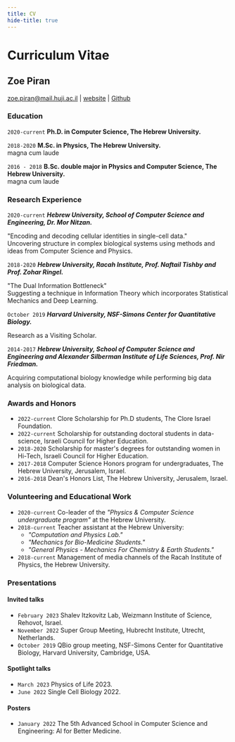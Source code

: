 ```yaml
---
title: CV
hide-title: true
---
```

# Curriculum Vitae

## Zoe Piran
<div id="webaddress">
<a href="zoe.piran@mail.huji.ac.il">zoe.piran@mail.huji.ac.il</a>
| <a href="http://zoe.piran.com">website</a> | <a href="https://github.com/zoepiran">Github</a>
</div>

### Education

`2020-current` 
__Ph.D. in Computer Science, The Hebrew University.__

`2018-2020` 
__M.Sc. in Physics, The Hebrew University.__\
magna cum laude

`2016 - 2018` 
__B.Sc. double major in Physics and Computer Science, The Hebrew University.__\
magna cum laude


<!-- ### Military Service

___IDF, Unit 8200, Lieutenant (2010-2014)___

Management of a research team in the field of Cyber Security
(e.g. AV products, Network Security, Cryptography, Cyber Attacks, Malware
forensics), Telecom Infrastructure and Information Security Research. -->

### Research Experience

`2020-current` 
___Hebrew University, School
of Computer Science and Engineering, Dr. Mor Nitzan.___

"Encoding and decoding cellular identities in single-cell data."\
Uncovering structure in complex biological systems using methods and ideas from Computer Science and Physics.

`2018-2020` 
___Hebrew University, Racah Institute, Prof. Naftail Tishby and Prof. Zohar Ringel.___

"The Dual Information Bottleneck"\
Suggesting a technique in Information Theory which incorporates Statistical Mechanics and Deep Learning.

`October 2019`
___Harvard University, NSF-Simons Center for Quantitative Biology.___

Research as a Visiting Scholar.

`2014-2017`
___Hebrew University, School
of Computer Science and Engineering and Alexander Silberman Institute of Life Sciences, Prof. Nir Friedman.___

Acquiring computational biology knowledge while performing big data analysis on biological data.

### Awards and Honors
- `2022-current` Clore Scholarship for Ph.D students, The Clore Israel Foundation.
- `2022-current` Scholarship for outstanding doctoral students in data-science, Israeli Council for Higher Education.
- `2018-2020`  Scholarship for master's degrees for outstanding women in Hi-Tech, Israeli Council for Higher Education.
- `2017-2018`  Computer Science Honors program for undergraduates, The Hebrew University, Jerusalem, Israel.
- `2016-2018` Dean's Honors List, The Hebrew University, Jerusalem, Israel. 


### Volunteering and Educational Work
- `2020-current` Co-leader of the *"Physics & Computer Science undergraduate program"* at the Hebrew University. 
- `2018-current` Teacher assistant at the Hebrew University:
    - *"Computation and Physics Lab."*
    - *"Mechanics for Bio-Medicine Students."*
    - *"General Physics - Mechanics For Chemistry \& Earth Students."*
- `2018-current` Management of media channels of the Racah Institute of Physics, the Hebrew University.

### Presentations
#### Invited talks
- `February 2023` Shalev Itzkovitz Lab, Weizmann Institute of Science, Rehovot, Israel.
- `November 2022` Super Group Meeting, Hubrecht Institute,  Utrecht, Netherlands.
- `October 2019` QBio group meeting, NSF-Simons Center for Quantitative Biology, Harvard University, Cambridge, USA.

#### Spotlight talks
- `March 2023` Physics of Life 2023.
- `June 2022` Single Cell Biology 2022.

#### Posters
- `January 2022` The 5th Advanced School in Computer Science and Engineering: AI for Better Medicine.


